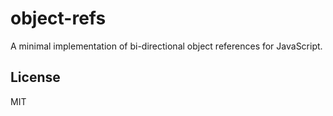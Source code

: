 # object-refs

A minimal implementation of bi-directional object references for JavaScript.


## License

MIT